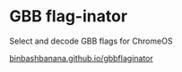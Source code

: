 # GBB flag-inator

Select and decode GBB flags for ChromeOS

[binbashbanana.github.io/gbbflaginator](https://binbashbanana.github.io/gbbflaginator/)
